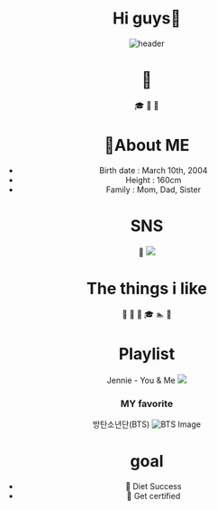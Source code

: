 <div align="center">
 
# Hi guys👋


<!--
**chaengni/chaengni** is a ✨ _special_ ✨ repository because its `README.md` (this file) appears on your GitHub profile.

Here are some ideas to get you started:

- 🔭 I’m currently working on ...
- 🌱 I’m currently learning ...
- 👯 I’m looking to collaborate on ...
- 🤔 I’m looking for help with ...
- 💬 Ask me about ...
- 📫 How to reach me: ...
- 😄 Pronouns: ...
- ⚡ Fun fact: ...
-->

![header](https://capsule-render.vercel.app/api?type=waving&color=ee5d6c&text=)

#  :santa:
:mortar_board:
:gift_heart:
:christmas_tree:

# :crown:About ME
- Birth date : March 10th, 2004
- Height : 160cm
- Family : Mom, Dad, Sister
# SNS
 :rose: <img src="https://img.shields.io/badge/instagram-E4405F?style=flat-square&logo=instagram&logoColor=white"/>

# The things i like
 :strawberry:
 :apple:
 :icecream:
:mortar_board:
:swimmer:
:ski:

# Playlist
Jennie - You & Me <img src="https://img.shields.io/badge/Apple Music-FA243C?style=flat-square&logo=music&logoColor=white"/>
 
### MY favorite
방탄소년단(BTS)
![BTS Image](https://pbs.twimg.com/media/GAlbFyTaoAATxDN?format=jpg&name=small)
  
# goal
- :muscle: Diet Success
- :page_with_curl: Get certified
